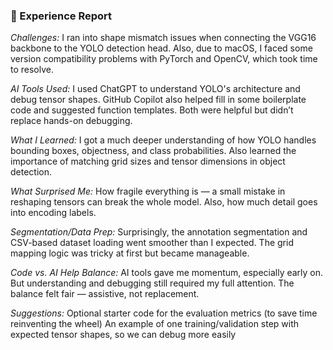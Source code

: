 ### 📝 Experience Report

*Challenges:*
I ran into shape mismatch issues when connecting the VGG16 backbone to the YOLO detection head. Also, due to macOS, I faced some version compatibility problems with PyTorch and OpenCV, which took time to resolve.

*AI Tools Used:*
I used ChatGPT to understand YOLO's architecture and debug tensor shapes. GitHub Copilot also helped fill in some boilerplate code and suggested function templates. Both were helpful but didn’t replace hands-on debugging.

*What I Learned:*
I got a much deeper understanding of how YOLO handles bounding boxes, objectness, and class probabilities. Also learned the importance of matching grid sizes and tensor dimensions in object detection.

*What Surprised Me:*
How fragile everything is — a small mistake in reshaping tensors can break the whole model. Also, how much detail goes into encoding labels.

*Segmentation/Data Prep:*
Surprisingly, the annotation segmentation and CSV-based dataset loading went smoother than I expected. The grid mapping logic was tricky at first but became manageable.

*Code vs. AI Help Balance:*
AI tools gave me momentum, especially early on. But understanding and debugging still required my full attention. The balance felt fair — assistive, not replacement.

*Suggestions:*
Optional starter code for the evaluation metrics (to save time reinventing the wheel)
An example of one training/validation step with expected tensor shapes, so we can debug more easily
